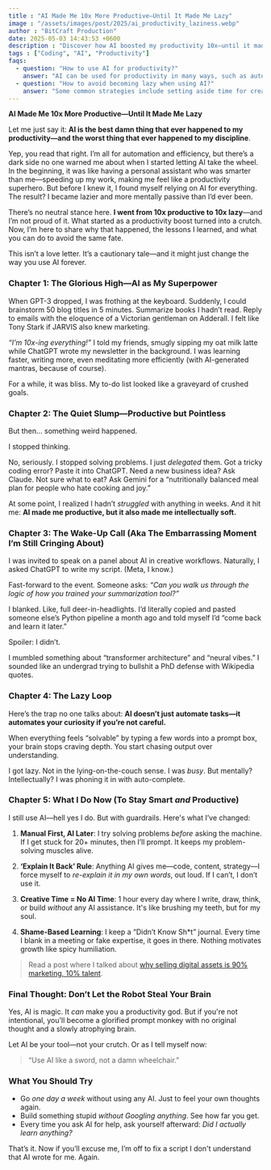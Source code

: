 ```yaml
---
title : "AI Made Me 10x More Productive—Until It Made Me Lazy"
image : "/assets/images/post/2025/ai_productivity_laziness.webp"
author : "BitCraft Production"
date: 2025-05-03 14:43:53 +0600
description : "Discover how AI boosted my productivity 10x—until it made me lazy. Learn the dangers of relying too much on automation and how I’ve found balance to stay sharp and productive."
tags : ["Coding", "AI", "Productivity"]
faqs:
  - question: "How to use AI for productivity?"
    answer: "AI can be used for productivity in many ways, such as automating repetitive tasks, generating content, and analyzing data."
  - question: "How to avoid becoming lazy when using AI?"
    answer: "Some common strategies include setting aside time for creative work, keeping a journal of things you don't know, and asking yourself if you're learning anything when you use AI."
---
```



**AI Made Me 10x More Productive—Until It Made Me Lazy**

Let me just say it: **AI is the best damn thing that ever happened to my productivity—and the worst thing that ever happened to my discipline**.

Yep, you read that right. I’m all for automation and efficiency, but there’s a dark side no one warned me about when I started letting AI take the wheel. In the beginning, it was like having a personal assistant who was smarter than me—speeding up my work, making me feel like a productivity superhero. But before I knew it, I found myself relying on AI for everything. The result? I became lazier and more mentally passive than I’d ever been.

There’s no neutral stance here. **I went from 10x productive to 10x lazy**—and I’m not proud of it. What started as a productivity boost turned into a crutch. Now, I’m here to share why that happened, the lessons I learned, and what you can do to avoid the same fate.

This isn’t a love letter. It’s a cautionary tale—and it might just change the way you use AI forever.


### Chapter 1: The Glorious High—AI as My Superpower

When GPT-3 dropped, I was frothing at the keyboard. Suddenly, I could brainstorm 50 blog titles in 5 minutes. Summarize books I hadn’t read. Reply to emails with the eloquence of a Victorian gentleman on Adderall. I felt like Tony Stark if JARVIS also knew marketing.

*“I’m 10x-ing everything!”* I told my friends, smugly sipping my oat milk latte while ChatGPT wrote my newsletter in the background. I was learning faster, writing more, even meditating more efficiently (with AI-generated mantras, because of course).

For a while, it was bliss. My to-do list looked like a graveyard of crushed goals.

  

### Chapter 2: The Quiet Slump—Productive but Pointless

But then… something weird happened.

I stopped thinking.

No, seriously. I stopped solving problems. I just *delegated* them. Got a tricky coding error? Paste it into ChatGPT. Need a new business idea? Ask Claude. Not sure what to eat? Ask Gemini for a “nutritionally balanced meal plan for people who hate cooking and joy.”

At some point, I realized I hadn’t *struggled* with anything in weeks. And it hit me:
**AI made me productive, but it also made me intellectually soft.**

  

### Chapter 3: The Wake-Up Call (Aka The Embarrassing Moment I’m Still Cringing About)

I was invited to speak on a panel about AI in creative workflows. Naturally, I asked ChatGPT to write my script. (Meta, I know.)

Fast-forward to the event. Someone asks:
*“Can you walk us through the logic of how you trained your summarization tool?”*

I blanked.
Like, full deer-in-headlights. I’d literally copied and pasted someone else’s Python pipeline a month ago and told myself I’d “come back and learn it later.”

Spoiler: I didn’t.

I mumbled something about “transformer architecture” and “neural vibes.” I sounded like an undergrad trying to bullshit a PhD defense with Wikipedia quotes.

  

### Chapter 4: The Lazy Loop

Here’s the trap no one talks about:
**AI doesn’t just automate tasks—it automates your curiosity if you’re not careful.**

When everything feels “solvable” by typing a few words into a prompt box, your brain stops craving depth. You start chasing output over understanding.

I got lazy. Not in the lying-on-the-couch sense. I was *busy*. But mentally? Intellectually? I was phoning it in with auto-complete.

  

### Chapter 5: What I Do Now (To Stay Smart *and* Productive)

I still use AI—hell yes I do. But with guardrails. Here's what I’ve changed:

1. **Manual First, AI Later**: I try solving problems *before* asking the machine. If I get stuck for 20+ minutes, then I’ll prompt. It keeps my problem-solving muscles alive.

2. **‘Explain It Back’ Rule**: Anything AI gives me—code, content, strategy—I force myself to *re-explain it in my own words*, out loud. If I can’t, I don’t use it.

3. **Creative Time = No AI Time**: 1 hour every day where I write, draw, think, or build *without* any AI assistance. It's like brushing my teeth, but for my soul.

4. **Shame-Based Learning**: I keep a “Didn’t Know Sh\*t” journal. Every time I blank in a meeting or fake expertise, it goes in there. Nothing motivates growth like spicy humiliation.

> Read a post where I talked about [why selling digital assets is 90% marketing, 10% talent](https://www.bitcraftproduction.com/post/selling-digital-products-is-marketing.html).

### Final Thought: Don’t Let the Robot Steal Your Brain

Yes, AI is magic. It *can* make you a productivity god. But if you're not intentional, you'll become a glorified prompt monkey with no original thought and a slowly atrophying brain.

Let AI be your tool—not your crutch.
Or as I tell myself now:

> “Use AI like a sword, not a damn wheelchair.”

  

### What You Should Try

* Go *one day a week* without using any AI. Just to feel your own thoughts again.
* Build something stupid *without Googling anything*. See how far you get.
* Every time you ask AI for help, ask yourself afterward: *Did I actually learn anything?*

That’s it. Now if you’ll excuse me, I’m off to fix a script I don't understand that AI wrote for me. Again.




